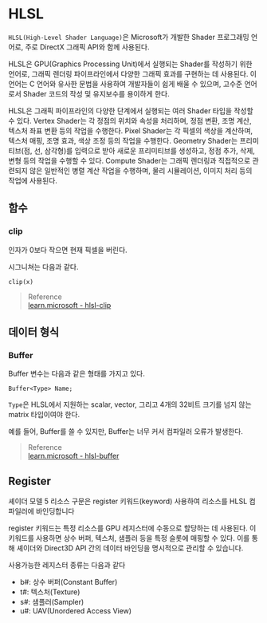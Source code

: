 # HLSL
`HLSL(High-Level Shader Language)`은 Microsoft가 개발한 Shader 프로그래밍 언어로, 주로 DirectX 그래픽 API와 함께 사용된다. 

HLSL은 GPU(Graphics Processing Unit)에서 실행되는 Shader를 작성하기 위한 언어로, 그래픽 렌더링 파이프라인에서 다양한 그래픽 효과를 구현하는 데 사용된다. 이 언어는 C 언어와 유사한 문법을 사용하여 개발자들이 쉽게 배울 수 있으며, 고수준 언어로서 Shader 코드의 작성 및 유지보수를 용이하게 한다.

HLSL은 그래픽 파이프라인의 다양한 단계에서 실행되는 여러 Shader 타입을 작성할 수 있다. Vertex Shader는 각 정점의 위치와 속성을 처리하며, 정점 변환, 조명 계산, 텍스처 좌표 변환 등의 작업을 수행한다. Pixel Shader는 각 픽셀의 색상을 계산하며, 텍스처 매핑, 조명 효과, 색상 조정 등의 작업을 수행한다. Geometry Shader는 프리미티브(점, 선, 삼각형)를 입력으로 받아 새로운 프리미티브를 생성하고, 정점 추가, 삭제, 변형 등의 작업을 수행할 수 있다. Compute Shader는 그래픽 렌더링과 직접적으로 관련되지 않은 일반적인 병렬 계산 작업을 수행하며, 물리 시뮬레이션, 이미지 처리 등의 작업에 사용된다.

## 함수

### clip
인자가 0보다 작으면 현재 픽셀을 버린다.

시그니쳐는 다음과 같다.
```
clip(x)
```

> Reference  
> [learn.microsoft - hlsl-clip](https://learn.microsoft.com/ko-kr/windows/win32/direct3dhlsl/dx-graphics-hlsl-clip)  

## 데이터 형식

### Buffer
Buffer 변수는 다음과 같은 형태를 가지고 있다.

```
Buffer<Type> Name;
```

`Type`은 HLSL에서 지원하는 scalar, vector, 그리고 4개의 32비트 크기를 넘지 않는 matrix 타입이여야 한다.

예를 들어, Buffer<float2x2>를 쓸 수 있지만, Buffer<float4x4>는 너무 커서 컴파일러 오류가 발생한다.

> Reference  
> [learn.microsoft - hlsl-buffer](https://learn.microsoft.com/ko-kr/windows/win32/direct3dhlsl/dx-graphics-hlsl-buffer)

 

## Register
셰이더 모델 5 리소스 구문은 register 키워드(keyword) 사용하여 리소스를 HLSL 컴파일러에 바인딩합니다

register 키워드는 특정 리소스를 GPU 레지스터에 수동으로 할당하는 데 사용된다. 이 키워드를 사용하면 상수 버퍼, 텍스처, 샘플러 등을 특정 슬롯에 매핑할 수 있다. 이를 통해 셰이더와 Direct3D API 간의 데이터 바인딩을 명시적으로 관리할 수 있습니다.

사용가능한 레지스터 종류는 다음과 같다
* b#: 상수 버퍼(Constant Buffer)
* t#: 텍스처(Texture)
* s#: 샘플러(Sampler)
* u#: UAV(Unordered Access View)